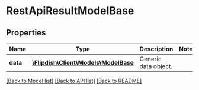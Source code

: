 # RestApiResultModelBase

## Properties
Name | Type | Description | Notes
------------ | ------------- | ------------- | -------------
**data** | [**\Flipdish\\Client\Models\ModelBase**](ModelBase.md) | Generic data object. | 

[[Back to Model list]](../README.md#documentation-for-models) [[Back to API list]](../README.md#documentation-for-api-endpoints) [[Back to README]](../README.md)


